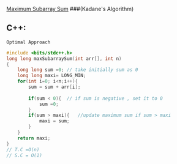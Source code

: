 
[Maximum Subarray Sum](https://www.codingninjas.com/codestudio/problems/maximum-subarray-sum_8230694?challengeSlug=striver-sde-challenge&leftPanelTab=1)
###(Kadane's Algorithm)

## C++:
```Optimal Approach```

```cpp
#include <bits/stdc++.h> 
long long maxSubarraySum(int arr[], int n)
{
    long long sum =0; // take initially sum as 0
    long long maxi= LONG_MIN;
    for(int i=0; i<n;i++){
        sum = sum + arr[i];
        
        if(sum < 0){  // if sum is negative , set it to 0
            sum =0;
        }
        if(sum > maxi){   //update maximum sum if sum > maxi
            maxi = sum;
        }
    }
    return maxi;
}
// T.C =O(n)
// S.C = O(1)
 
```



